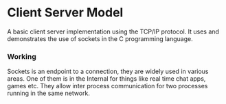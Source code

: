 # Client Server Model
A basic client server implementation using the TCP/IP protocol. It uses and demonstrates the use of sockets in the C programming language.


### Working
Sockets is an endpoint to a connection, they are widely used in various areas. One of them is in the Internal for things like real time chat apps, games etc. 
They allow inter process communication for two processes running in the same network.
